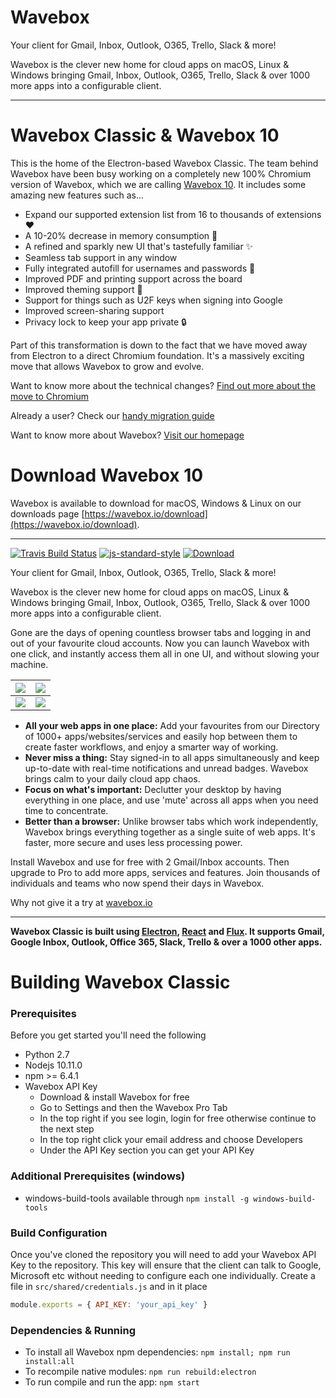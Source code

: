 # Wavebox

Your client for Gmail, Inbox, Outlook, O365, Trello, Slack & more!

Wavebox is the clever new home for cloud apps on macOS, Linux & Windows bringing Gmail, Inbox, Outlook, O365, Trello, Slack & over 1000 more apps into a configurable client.

---

# Wavebox Classic & Wavebox 10

This is the home of the Electron-based Wavebox Classic. The team behind Wavebox have been busy working on a completely new 100% Chromium version of Wavebox, which we are calling [Wavebox 10](https://wavebox.io/download). It includes some amazing new features such as...

* Expand our supported extension list from 16 to thousands of extensions ❤️
* A 10-20% decrease in memory consumption 💨
* A refined and sparkly new UI that's tastefully familiar ✨
* Seamless tab support in any window
* Fully integrated autofill for usernames and passwords 🤖
* Improved PDF and printing support across the board
* Improved theming support 🎨
* Support for things such as U2F keys when signing into Google
* Improved screen-sharing support
* Privacy lock to keep your app private 🔒

Part of this transformation is down to the fact that we have moved away from Electron to a direct Chromium foundation. It's a massively exciting move that allows Wavebox to grow and evolve.

Want to know more about the technical changes? [Find out more about the move to Chromium](https://blog.wavebox.io/wavebox-is-evolving-electron-chromium/)

Already a user? Check our [handy migration guide](https://blog.wavebox.io/wavebox-10-migration-wizard-for-pro-users/)

Want to know more about Wavebox? [Visit our homepage](https://wavebox.io/)

# Download Wavebox 10

Wavebox is available to download for macOS, Windows & Linux on our downloads page [https://wavebox.io/download](https://wavebox.io/download).

---


[![Travis Build Status](https://img.shields.io/travis/wavebox/waveboxapp/master.svg)](http://travis-ci.org/wavebox/waveboxapp)
[![js-standard-style](https://img.shields.io/badge/code%20style-standard-brightgreen.svg)](http://standardjs.com/)
[![Download](https://img.shields.io/badge/downloads-wavebox.io-blue.svg)](https://wavebox.io/download/)

Your client for Gmail, Inbox, Outlook, O365, Trello, Slack & more!

Wavebox is the clever new home for cloud apps on macOS, Linux & Windows bringing Gmail, Inbox, Outlook, O365, Trello, Slack & over 1000 more apps into a configurable client.

Gone are the days of opening countless browser tabs and logging in and out of your favourite cloud accounts. Now you can launch Wavebox with one click, and instantly access them all in one UI, and without slowing your machine.

| [![](https://raw.githubusercontent.com/wavebox/waveboxapp/master/.github/screenshot_001.png)](https://raw.githubusercontent.com/wavebox/waveboxapp/master/.github/screenshot_001.png)  | [![](https://raw.githubusercontent.com/wavebox/waveboxapp/master/.github/screenshot_002.png)](https://raw.githubusercontent.com/wavebox/waveboxapp/master/.github/screenshot_002.png) |
|:---:|:---:|
| [![](https://raw.githubusercontent.com/wavebox/waveboxapp/master/.github/screenshot_003.png)](https://raw.githubusercontent.com/wavebox/waveboxapp/master/.github/screenshot_003.png)  | [![](https://raw.githubusercontent.com/wavebox/waveboxapp/master/.github/screenshot_004.png)](https://raw.githubusercontent.com/wavebox/waveboxapp/master/.github/screenshot_004.png) |

- **All your web apps in one place:** Add your favourites from our Directory of 1000+ apps/websites/services and easily hop between them to create faster workflows, and enjoy a smarter way of working.
- **Never miss a thing:** Stay signed-in to all apps simultaneously and keep up-to-date with real-time notifications and unread badges. Wavebox brings calm to your daily cloud app chaos.
- **Focus on what's important:** Declutter your desktop by having everything in one place, and use 'mute' across all apps when you need time to concentrate.
- **Better than a browser:** Unlike browser tabs which work independently, Wavebox brings everything together as a single suite of web apps. It's faster, more secure and uses less processing power.

Install Wavebox and use for free with 2 Gmail/Inbox accounts. Then upgrade to Pro to add more apps, services and features. Join thousands of individuals and teams who now spend their days in Wavebox.

Why not give it a try at [wavebox.io](https://wavebox.io)

---

**Wavebox Classic is built using [Electron](https://github.com/atom/electron), [React](https://facebook.github.io/react/) and [Flux](https://facebook.github.io/flux/). It supports Gmail, Google Inbox, Outlook, Office 365, Slack, Trello & over a 1000 other apps.**

# Building Wavebox Classic

### Prerequisites
Before you get started you'll need the following

* Python 2.7
* Nodejs 10.11.0
* npm >= 6.4.1
* Wavebox API Key
  * Download & install Wavebox for free
  * Go to Settings and then the Wavebox Pro Tab
  * In the top right if you see login, login for free otherwise continue to the next step
  * In the top right click your email address and choose Developers
  * Under the API Key section you can get your API Key

### Additional Prerequisites (windows)
* windows-build-tools available through `npm install -g windows-build-tools`

### Build Configuration
Once you've cloned the repository you will need to add your Wavebox API Key to the repository. This key will ensure that the client can talk to Google, Microsoft etc without needing to configure each one individually. Create a file in `src/shared/credentials.js` and in it place

```js
module.exports = { API_KEY: 'your_api_key' }
```

### Dependencies & Running
* To install all Wavebox npm dependencies: `npm install; npm run install:all`
* To recompile native modules: `npm run rebuild:electron`
* To run compile and run the app: `npm start`
